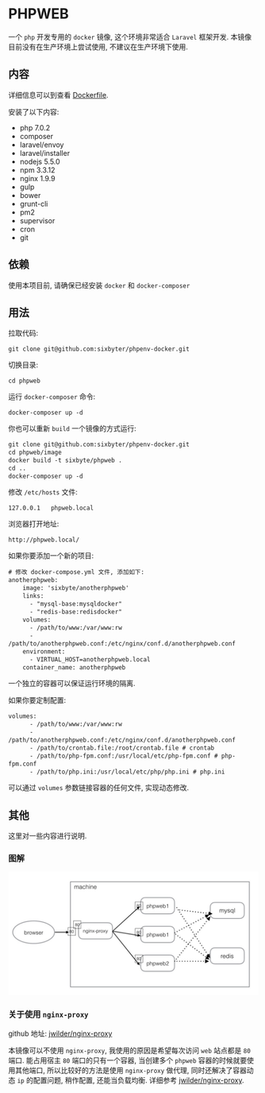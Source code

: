 # PHPWEB

一个 `php` 开发专用的 `docker` 镜像, 这个环境非常适合 `Laravel` 框架开发. 本镜像目前没有在生产环境上尝试使用, 不建议在生产环境下使用.


## 内容

详细信息可以到查看 [Dockerfile](https://github.com/sixbyter/phpweb/blob/master/image/Dockerfile).

安装了以下内容:

- php 7.0.2
- composer
- laravel/envoy
- laravel/installer
- nodejs 5.5.0
- npm 3.3.12
- nginx 1.9.9
- gulp
- bower
- grunt-cli
- pm2
- supervisor
- cron
- git


## 依赖

使用本项目前, 请确保已经安装 `docker` 和 `docker-composer`

## 用法

拉取代码:

```
git clone git@github.com:sixbyter/phpenv-docker.git
```

切换目录:

```
cd phpweb
```

运行 `docker-composer` 命令:

```
docker-composer up -d
```


你也可以重新 `build` 一个镜像的方式运行:

```
git clone git@github.com:sixbyter/phpenv-docker.git
cd phpweb/image
docker build -t sixbyte/phpweb .
cd ..
docker-composer up -d
```

修改 `/etc/hosts` 文件:

```
127.0.0.1   phpweb.local
```

浏览器打开地址:

```
http://phpweb.local/
```


如果你要添加一个新的项目:

```
# 修改 docker-compose.yml 文件, 添加如下:
anotherphpweb:
    image: 'sixbyte/anotherphpweb'
    links:
      - "mysql-base:mysqldocker"
      - "redis-base:redisdocker"
    volumes:
      - /path/to/www:/var/www:rw
      - /path/to/anotherphpweb.conf:/etc/nginx/conf.d/anotherphpweb.conf
    environment:
      - VIRTUAL_HOST=anotherphpweb.local
    container_name: anotherphpweb
```
一个独立的容器可以保证运行环境的隔离.

如果你要定制配置:

```
volumes:
      - /path/to/www:/var/www:rw
      - /path/to/anotherphpweb.conf:/etc/nginx/conf.d/anotherphpweb.conf
      - /path/to/crontab.file:/root/crontab.file # crontab
      - /path/to/php-fpm.conf:/usr/local/etc/php-fpm.conf # php-fpm.conf
      - /path/to/php.ini:/usr/local/etc/php/php.ini # php.ini
```

可以通过 `volumes` 参数链接容器的任何文件, 实现动态修改.


## 其他

这里对一些内容进行说明.

### 图解

![结构](./doc/F035DBB5-CE77-4C0C-8829-542A6C4F9AEE.png)

### 关于使用 `nginx-proxy`

github 地址: [jwilder/nginx-proxy](https://github.com/jwilder/nginx-proxy)

本镜像可以不使用 `nginx-proxy`, 我使用的原因是希望每次访问 `web` 站点都是 `80` 端口. 能占用宿主 `80` 端口的只有一个容器, 当创建多个 `phpweb` 容器的时候就要使用其他端口, 所以比较好的方法是使用 `nginx-proxy` 做代理, 同时还解决了容器动态 `ip` 的配置问题, 稍作配置, 还能当负载均衡. 详细参考 [jwilder/nginx-proxy](https://github.com/jwilder/nginx-proxy).


